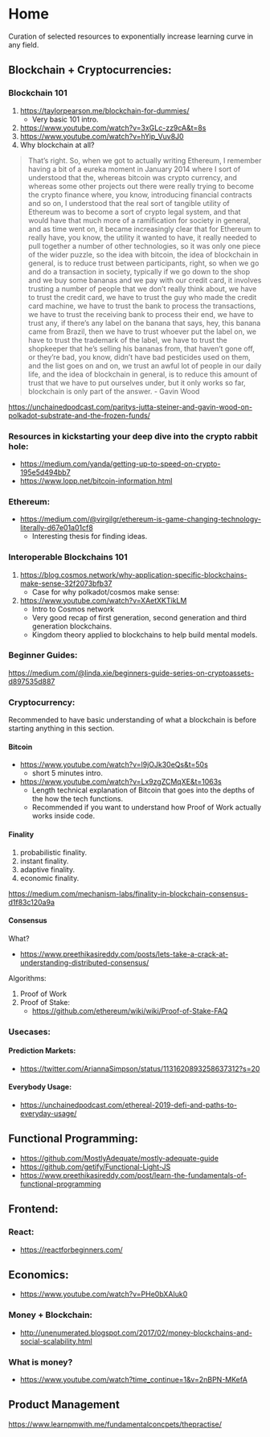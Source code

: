 # Home

Curation of selected resources to exponentially increase learning curve in any field. 

## Blockchain + Cryptocurrencies:

### Blockchain 101
1. https://taylorpearson.me/blockchain-for-dummies/
    - Very basic 101 intro. 
2. https://www.youtube.com/watch?v=3xGLc-zz9cA&t=8s
3. https://www.youtube.com/watch?v=hYip_Vuv8J0
4. Why blockchain at all? 


> That’s right. So, when we got to actually writing Ethereum, I remember having a bit of a eureka moment in January 2014 where I sort of understood that the, whereas bitcoin was crypto currency, and whereas some other projects out there were really trying to become the crypto finance where, you know, introducing financial contracts and so on, I understood that the real sort of tangible utility of Ethereum was to become a sort of crypto legal system, and that would have that much more of a ramification for society in general, and as time went on, it became increasingly clear that for Ethereum to really have, you know, the utility it wanted to have, it really needed to pull together a number of other technologies, so it was only one piece of the wider puzzle, so the idea with bitcoin, the idea of blockchain in general, is to reduce trust between participants, right, so when we go and do a transaction in society, typically if we go down to the shop and we buy some bananas and we pay with our credit card, it involves trusting a number of people that we don’t really think about, we have to trust the credit card, we have to trust the guy who made the credit card machine, we have to trust the bank to process the transactions, we have to trust the receiving bank to process their end, we have to trust any, if there’s any label on the banana that says, hey, this banana came from Brazil, then we have to trust whoever put the label on, we have to trust the trademark of the label, we have to trust the shopkeeper that he’s selling his bananas from, that haven’t gone off, or they’re bad, you know, didn’t have bad pesticides used on them, and the list goes on and on, we trust an awful lot of people in our daily life, and the idea of blockchain in general, is to reduce this amount of trust that we have to put ourselves under, but it only works so far, blockchain is only part of the answer. - Gavin Wood

https://unchainedpodcast.com/paritys-jutta-steiner-and-gavin-wood-on-polkadot-substrate-and-the-frozen-funds/

### Resources in kickstarting your deep dive into the crypto rabbit hole: 
* https://medium.com/yanda/getting-up-to-speed-on-crypto-195e5d494bb7
* https://www.lopp.net/bitcoin-information.html

### Ethereum: 
* https://medium.com/@virgilgr/ethereum-is-game-changing-technology-literally-d67e01a01cf8
    - Interesting thesis for finding ideas. 

### Interoperable Blockchains 101
1. https://blog.cosmos.network/why-application-specific-blockchains-make-sense-32f2073bfb37
    - Case for why polkadot/cosmos make sense: 
2. https://www.youtube.com/watch?v=XAetXKTikLM
    - Intro to Cosmos network
    - Very good recap of first generation, second generation and third generation blockchains. 
    - Kingdom theory applied to blockchains to help build mental models. 

### Beginner Guides: 
https://medium.com/@linda.xie/beginners-guide-series-on-cryptoassets-d897535d887


### Cryptocurrency: 
Recommended to have basic understanding of what a blockchain is before starting anything in this section. 

#### Bitcoin
* https://www.youtube.com/watch?v=l9jOJk30eQs&t=50s
  * short 5 minutes intro.
* https://www.youtube.com/watch?v=Lx9zgZCMqXE&t=1063s
  * Length technical explanation of Bitcoin that goes into the depths of the how the tech functions.
  * Recommended if you want to understand how Proof of Work actually works inside code. 

#### Finality
1. probabilistic finality. 
2. instant finality. 
3. adaptive finality. 
4. economic finality. 

https://medium.com/mechanism-labs/finality-in-blockchain-consensus-d1f83c120a9a

#### Consensus

What? 
* https://www.preethikasireddy.com/posts/lets-take-a-crack-at-understanding-distributed-consensus/ 

Algorithms: 
1. Proof of Work
2. Proof of Stake: 
   * https://github.com/ethereum/wiki/wiki/Proof-of-Stake-FAQ


### Usecases: 

#### Prediction Markets: 
* https://twitter.com/AriannaSimpson/status/1131620893258637312?s=20

#### Everybody Usage: 
* https://unchainedpodcast.com/ethereal-2019-defi-and-paths-to-everyday-usage/




## Functional Programming: 
* https://github.com/MostlyAdequate/mostly-adequate-guide
* https://github.com/getify/Functional-Light-JS
* https://www.preethikasireddy.com/post/learn-the-fundamentals-of-functional-programming

## Frontend: 

### React: 
* https://reactforbeginners.com/ 



## Economics: 
* https://www.youtube.com/watch?v=PHe0bXAIuk0

### Money + Blockchain: 
* http://unenumerated.blogspot.com/2017/02/money-blockchains-and-social-scalability.html


### What is money? 
* https://www.youtube.com/watch?time_continue=1&v=2nBPN-MKefA

## Product Management  
https://www.learnpmwith.me/fundamentalconcpets/thepractise/
